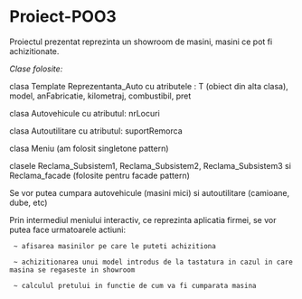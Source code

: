 # Proiect-POO3

Proiectul prezentat reprezinta un showroom de masini, masini ce pot fi achizitionate.

*Clase folosite:*

clasa Template Reprezentanta_Auto cu atributele : T (obiect din alta clasa), model, anFabricatie, kilometraj, combustibil, pret

clasa Autovehicule cu atributul: nrLocuri

clasa Autoutilitare cu atributul: suportRemorca

clasa Meniu (am folosit singletone pattern)

clasele Reclama_Subsistem1, Reclama_Subsistem2, Reclama_Subsistem3 si Reclama_facade (folosite pentru facade pattern)

Se vor putea cumpara autovehicule (masini mici) si autoutilitare (camioane, dube, etc)

Prin intermediul meniului interactiv, ce reprezinta aplicatia firmei, se vor putea face urmatoarele actiuni:

     ~ afisarea masinilor pe care le puteti achizitiona
     
     ~ achizitionarea unui model introdus de la tastatura in cazul in care masina se regaseste in showroom
     
     ~ calculul pretului in functie de cum va fi cumparata masina
